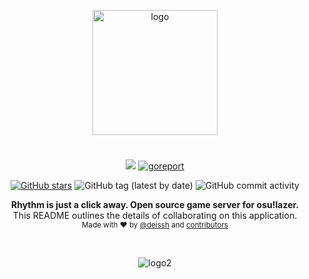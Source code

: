 <p align="center">
  <img src="https://301222.selcdn.ru/akasi/assets/rl-logo/logo-grey.svg" alt="logo" width="200" />
</p>

<h1 align="center"></h1>

<p align="center">
  <a href="https://circleci.com/gh/rl-os/api"><img src="https://circleci.com/gh/rl-os/api.svg?style=svg"></a>
  <a href="https://goreportcard.com/report/github.com/rl-os/api"><img alt="goreport" src="https://goreportcard.com/badge/github.com/rl-os/api"></a>
</p>
<p align="center">
  <a href="https://github.com/rl-os/api/stargazers"><img alt="GitHub stars" src="https://img.shields.io/github/stars/rl-os/api"></a>
  <img alt="GitHub tag (latest by date)" src="https://img.shields.io/github/v/tag/rl-os/api">
  <img alt="GitHub commit activity" src="https://img.shields.io/github/commit-activity/w/rl-os/api">
  <br />
</p>

<p align="center">
  <b>Rhythm is just a click away. Open source game server for osu!lazer.</b></br>
  <span>This README outlines the details of collaborating on this application.</span></br>
  <sub>Made with ❤️ by <a href="https://github.com/deissh">@deissh</a> and <a href="https://github.com/rl-os/api/graphs/contributors">contributors</a></sub>
</p>

<br />


<p align="center">
  <img src="https://i.imgur.com/azTASY0.jpg" alt="logo2" width="auto" />
</p>
